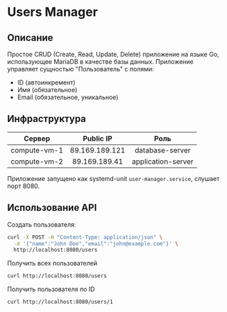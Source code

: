 # Users Manager
## Описание
Простое CRUD (Create, Read, Update, Delete) приложение на языке Go, использующее MariaDB в качестве базы данных. Приложение управляет сущностью "Пользователь" с полями:
- ID (автоинкремент)
- Имя (обязательное)
- Email (обязательное, уникальное)

## Инфраструктура
| Сервер | Public IP | Роль |
| :---: | :---: | :---: |
| compute-vm-1 | 89.169.189.121 | database-server |
| compute-vm-2 | 89.169.189.41 | application-server |

Приложение запущено как systemd-unit `user-manager.service`, слушает порт 8080.

## Использование API
Создать пользователя:
```bash
curl -X POST -H "Content-Type: application/json" \
  -d '{"name":"John Doe","email":"john@example.com"}' \
  http://localhost:8080/users
```
Получить всех пользователей
```bash
curl http://localhost:8080/users
```
Получить пользователя по ID
```bash
curl http://localhost:8080/users/1
```
